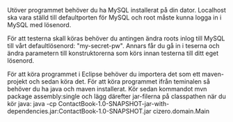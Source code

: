 Utöver programmet behöver du ha MySQL installerat på din dator.
Localhost ska vara ställd till defaultporten för MySQL och root måste kunna logga in i MySQL med lösenord.

För att testerna skall köras behöver du antingen ändra roots inlog till MySQL till vårt defaultlösenord: "my-secret-pw".
Annars får du gå in i teserna och ändra parametern till konstruktorerna som körs innan testerna till ditt eget lösenord.

För att köra programmet i Eclipse behöver du importera det som ett maven-projekt och sedan köra det.
För att köra programmet ifrån teminalen så behöver du ha java och maven installerat.
Kör sedan kommandot mvn package assembly:single och lägg därefter jar-filerna på classpathen när du kör java:
java -cp ContactBook-1.0-SNAPSHOT-jar-with-dependencies.jar:ContactBook-1.0-SNAPSHOT.jar cizero.domain.Main
